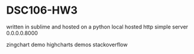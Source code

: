 # DSC106-HW3

written in sublime and hosted on a python local hosted http simple server 0.0.0.0.8000

zingchart demo
highcharts demos
stackoverflow